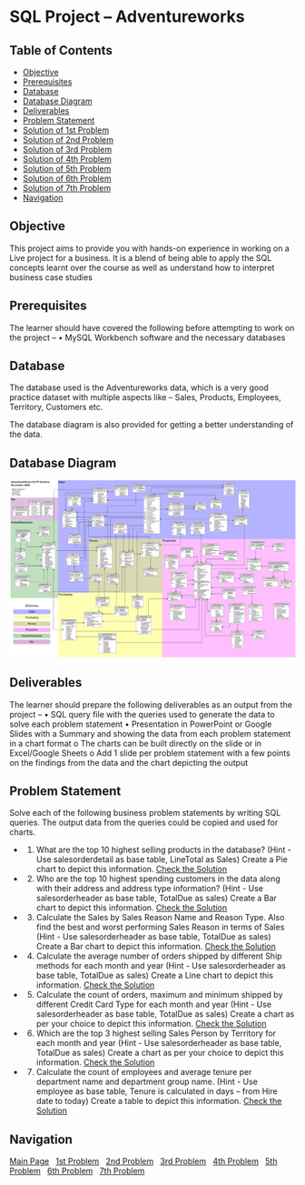 # SQL Project – Adventureworks


## Table of Contents
- [Objective](#Objective)
- [Prerequisites](#Prerequisites)
- [Database](#Database)
- [Database Diagram](#Database-Diagram)
- [Deliverables](#Deliverables)
- [Problem Statement](#Problem-Statement)
- [Solution of 1st Problem](https://github.com/Plotted-Digit/SQL-Project/tree/main/QUESTION_1)
- [Solution of 2nd Problem](https://github.com/Plotted-Digit/SQL-Project/tree/main/QUESTION_2)
- [Solution of 3rd Problem](https://github.com/Plotted-Digit/SQL-Project/tree/main/QUESTION_3)
- [Solution of 4th Problem](https://github.com/Plotted-Digit/SQL-Project/tree/main/QUESTION_4)
- [Solution of 5th Problem](https://github.com/Plotted-Digit/SQL-Project/tree/main/QUESTION_5)
- [Solution of 6th Problem](https://github.com/Plotted-Digit/SQL-Project/tree/main/QUESTION_6)
- [Solution of 7th Problem](https://github.com/Plotted-Digit/SQL-Project/tree/main/QUESTION_7)
- [Navigation](#Navigation)


## Objective
This project aims to provide you with hands-on experience in working on
a Live project for a business. It is a blend of being able to apply the SQL concepts
learnt over the course as well as understand how to interpret business case studies


## Prerequisites
The learner should have covered the following before attempting to
work on the project –
• MySQL Workbench software and the necessary databases


## Database
The database used is the Adventureworks data, which is a very good
practice dataset with multiple aspects like – Sales, Products, Employees, Territory,
Customers etc.

The database diagram is also provided for getting a better understanding of the data.


## Database Diagram
![The database diagram](Adventureworks-Database-Digram-2.jpg)

## Deliverables
The learner should prepare the following deliverables as an output
from the project –
• SQL query file with the queries used to generate the data to solve each
problem statement
• Presentation in PowerPoint or Google Slides with a Summary and showing
the data from each problem statement in a chart format
o The charts can be built directly on the slide or in Excel/Google Sheets
o Add 1 slide per problem statement with a few points on the findings
from the data and the chart depicting the output


## Problem Statement
Solve each of the following business problem statements by
writing SQL queries. The output data from the queries could be copied and used for
charts.
- 1. What are the top 10 highest selling products in the database?
(Hint - Use salesorderdetail as base table, LineTotal as Sales)
Create a Pie chart to depict this information.
[Check the Solution](https://github.com/Plotted-Digit/SQL-Project/tree/main/QUESTION_1)


- 2. Who are the top 10 highest spending customers in the data along with their
address and address type information?
(Hint - Use salesorderheader as base table, TotalDue as sales)
Create a Bar chart to depict this information.
[Check the Solution](https://github.com/Plotted-Digit/SQL-Project/tree/main/QUESTION_2)


- 3. Calculate the Sales by Sales Reason Name and Reason Type. Also find the
best and worst performing Sales Reason in terms of Sales
(Hint - Use salesorderheader as base table, TotalDue as sales)
Create a Bar chart to depict this information.
[Check the Solution](https://github.com/Plotted-Digit/SQL-Project/tree/main/QUESTION_3)


- 4. Calculate the average number of orders shipped by different Ship methods for
each month and year
(Hint - Use salesorderheader as base table, TotalDue as sales)
Create a Line chart to depict this information.
[Check the Solution](https://github.com/Plotted-Digit/SQL-Project/tree/main/QUESTION_4)


- 5. Calculate the count of orders, maximum and minimum shipped by different
Credit Card Type for each month and year
(Hint - Use salesorderheader as base table, TotalDue as sales)
Create a chart as per your choice to depict this information.
[Check the Solution](https://github.com/Plotted-Digit/SQL-Project/tree/main/QUESTION_5)


- 6. Which are the top 3 highest selling Sales Person by Territory for each month
and year
(Hint - Use salesorderheader as base table, TotalDue as sales)
Create a chart as per your choice to depict this information.
[Check the Solution](https://github.com/Plotted-Digit/SQL-Project/tree/main/QUESTION_6)


- 7. Calculate the count of employees and average tenure per department name
and department group name.
(Hint - Use employee as base table, Tenure is calculated in days – from Hire
date to today)
Create a table to depict this information.
[Check the Solution](https://github.com/Plotted-Digit/SQL-Project/tree/main/QUESTION_7)

## Navigation

[Main Page](https://github.com/Plotted-Digit/SQL-Project/) &nbsp; [1st Problem](https://github.com/Plotted-Digit/SQL-Project/tree/main/QUESTION_1) &nbsp; [2nd Problem](https://github.com/Plotted-Digit/SQL-Project/tree/main/QUESTION_2) &nbsp; [3rd Problem](https://github.com/Plotted-Digit/SQL-Project/tree/main/QUESTION_3) &nbsp; [4th Problem](https://github.com/Plotted-Digit/SQL-Project/tree/main/QUESTION_4) &nbsp; [5th Problem](https://github.com/Plotted-Digit/SQL-Project/tree/main/QUESTION_5) &nbsp; [6th Problem](https://github.com/Plotted-Digit/SQL-Project/tree/main/QUESTION_6) &nbsp; [7th Problem](https://github.com/Plotted-Digit/SQL-Project/tree/main/QUESTION_7)
